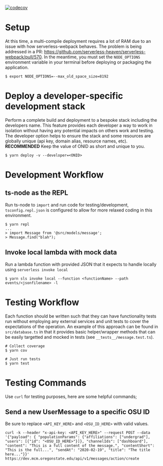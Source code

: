 [![codecov](https://codecov.io/gh/osu-wams/dx-mcm/branch/master/graph/badge.svg)](https://codecov.io/gh/osu-wams/dx-mcm)

# Setup

At this time, a multi-compile deployment requires a lot of RAM due to an issue with how serverless-webpack behaves. The problem is being
addressed in a PR: https://github.com/serverless-heaven/serverless-webpack/pull/570. In the meantime, you must set the `NODE_OPTIONS` environment
variable in your terminal before deploying or packaging the application.

```
$ export NODE_OPTIONS=--max_old_space_size=8192
```

# Deploy a developer-specific development stack

Perform a complete build and deployment to a bespoke stack including the developers name. This feature provides each developer a way to work in isolation without having
any potential impacts on others work and testing. The developer option helps to ensure the stack and some resources are globally unique (api key, domain alias, resource names, etc). **RECOMMENDED** Keep the value of ONID as short and unique to you.

```
$ yarn deploy -v --developer=<ONID>
```

# Development Workflow

## ts-node as the REPL

Run ts-node to `import` and run code for testing/development, `tsconfig.repl.json` is configured to allow for more relaxed coding in this environment.

```
$ yarn repl
...
> import Message from '@src/models/message';
> Message.find("blah");
```

## Invoke local lambda with mock data

Run a lambda function with provided JSON that it expects to handle locally using `serverless invoke local`

```
$ yarn sls invoke local --function <functionName> --path events/<jsonfilename> -l
```

# Testing Workflow

Each function should be written such that they can have functionality tests run without employing any external services and unit tests to cover
the expectations of the operation. An example of this approach can be found in `src/database.ts` in that it provides basic helper/wrapper methods
that can be easily targetted and mocked in tests (see `__tests__/message.test.ts`).

```
# Collect coverage
$ yarn cov

# Just run tests
$ yarn test
```

# Testing Commands

Use `curl` for testing purposes, here are some helpful commands;

## Send a new UserMessage to a specific OSU ID

Be sure to replace `<API_KEY_HERE>` and `<OSU_ID_HERE>` with valid values.

```
curl -k --header "x-api-key: <API_KEY_HERE>" --request POST --data '{"payload": { "populationParams": {"affiliations": ["undergrad"], "users": [{"id": "<OSU_ID_HERE>"}]}, "channelIds": ["dashboard"], "content": "This is a full content of the message.", "contentShort": "This is the full...", "sendAt": "2020-02-19", "title": "The title here..."}}' https://dev.mcm.oregonstate.edu/api/v1/messages/action/create
```
